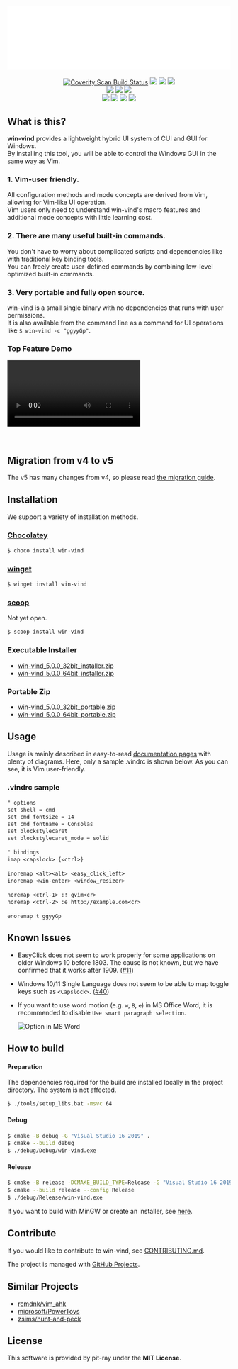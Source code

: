 <h1></h1>
<p align="center">
  <img src="docs/imgs/banner.gif?raw=true" />
  <p align="center">
    <a href="https://scan.coverity.com/projects/pit-ray-win-vind"><img alt="Coverity Scan Build Status" src="https://img.shields.io/coverity/scan/pit-ray-win-vind?style=flat-square&color=4DB6AC" /></a>
    <a href="https://www.codacy.com/gh/pit-ray/win-vind/dashboard?utm_source=github.com&amp;utm_medium=referral&amp;utm_content=pit-ray/win-vind&amp;utm_campaign=Badge_Grade"><img src="https://img.shields.io/codacy/grade/8f2e6f2826904efd82019f5888574327?style=flat-square&color=4DB6AC" /></a>
    <a href="https://github.com/pit-ray/win-vind/actions/workflows/codeql-analysis.yml"><img src="https://img.shields.io/github/actions/workflow/status/pit-ray/win-vind/codeql-analysis.yml?branch=master&label=CodeQL&logo=github&style=flat-square&color=4DB6AC" /></a>
    <a href="https://github.com/pit-ray/win-vind/actions/workflows/test.yml"><img src="https://img.shields.io/github/actions/workflow/status/pit-ray/win-vind/test.yml?branch=master&label=test&logo=github&style=flat-square&color=4DB6AC" /></a>
    <br>  
    <a href="https://github.com/pit-ray/win-vind/actions/workflows/coverity.yml"><img src="https://img.shields.io/github/actions/workflow/status/pit-ray/win-vind/coverity.yml?branch=master&label=cov-build&logo=github&style=flat-square&color=4DB6AC" /></a>
    <a href="https://github.com/pit-ray/win-vind/actions/workflows/mingw.yml"><img src="https://img.shields.io/github/actions/workflow/status/pit-ray/win-vind/mingw.yml?branch=master&label=MinGW%20build&logo=github&style=flat-square&color=4DB6AC" /></a>
    <a href="https://github.com/pit-ray/win-vind/actions/workflows/msvc.yml"><img src="https://img.shields.io/github/actions/workflow/status/pit-ray/win-vind/msvc.yml?branch=master&label=MSVC%20build&logo=github&style=flat-square&color=4DB6AC" /></a>
    <br>
    <a href="https://community.chocolatey.org/packages/win-vind"><img src="https://img.shields.io/badge/chocolatey-supported-blue?style=flat-square&color=607D8B" /></a>
    <a href="https://github.com/microsoft/winget-pkgs/tree/master/manifests/p/pit-ray/win-vind"><img src="https://img.shields.io/badge/winget-supported-blue?style=flat-square&color=607D8B" /></a>
    <a href=""><img src="https://img.shields.io/badge/scoop-supported-blue?style=flat-square&color=607D8B" /></a>
    <img src="https://img.shields.io/badge/Windows%2011-supported-blue?style=flat-square&color=607D8B" />
  </p>
</p>  

## What is this?
**win-vind** provides a lightweight hybrid UI system of CUI and GUI for Windows.  
By installing this tool, you will be able to control the Windows GUI in the same way as Vim.

### 1. Vim-user friendly.
All configuration methods and mode concepts are derived from Vim, allowing for Vim-like UI operation.  
Vim users only need to understand win-vind's macro features and additional mode concepts with little learning cost.  

### 2. There are many useful built-in commands.
You don't have to worry about complicated scripts and dependencies like with traditional key binding tools.  
You can freely create user-defined commands by combining low-level optimized built-in commands.

### 3. Very portable and fully open source.
win-vind is a small single binary with no dependencies that runs with user permissions.   
It is also available from the command line as a command for UI operations like `$ win-vind -c "ggyyGp"`.


### Top Feature Demo

<video src="https://user-images.githubusercontent.com/42631247/215270933-3365065b-53db-4eca-9fc6-cd03d13e5ab0.mp4" controls></video>

<br>  

## Migration from v4 to v5
The v5 has many changes from v4, so please read [the migration guide](https://pit-ray.github.io/win-vind/migration).

## Installation
We support a variety of installation methods.

### [Chocolatey](https://chocolatey.org/)

```sh
$ choco install win-vind
```

### [winget](https://github.com/microsoft/winget-cli)

```sh
$ winget install win-vind
```

### [scoop](https://scoop.sh/)
Not yet open.
```sh
$ scoop install win-vind
```

### Executable Installer
- [win-vind_5.0.0_32bit_installer.zip](https://github.com/pit-ray/win-vind/releases)
- [win-vind_5.0.0_64bit_installer.zip](https://github.com/pit-ray/win-vind/releases)

### Portable Zip
- [win-vind_5.0.0_32bit_portable.zip](https://github.com/pit-ray/win-vind/releases)
- [win-vind_5.0.0_64bit_portable.zip](https://github.com/pit-ray/win-vind/releases)


## Usage

Usage is mainly described in easy-to-read [documentation pages](https://pit-ray.github.io/win-vind/usage/) with plenty of diagrams. Here, only a sample .vindrc is shown below. As you can see, it is Vim user-friendly.  

### .vindrc sample  

```vim
" options
set shell = cmd
set cmd_fontsize = 14
set cmd_fontname = Consolas
set blockstylecaret
set blockstylecaret_mode = solid

" bindings
imap <capslock> {<ctrl>}

inoremap <alt><alt> <easy_click_left>
inoremap <win-enter> <window_resizer>

noremap <ctrl-1> :! gvim<cr>
noremap <ctrl-2> :e http://example.com<cr>

enoremap t ggyyGp
```

## Known Issues
- EasyClick does not seem to work properly for some applications on older Windows 10 before 1803. The cause is not known, but we have confirmed that it works after 1909. ([#11](https://github.com/pit-ray/win-vind/issues/11))
- Windows 10/11 Single Language does not seem to be able to map toggle keys such as `<Capslock>`. ([#40](https://github.com/pit-ray/win-vind/issues/40))

- If you want to use word motion (e.g. `w`, `B`, `e`) in MS Office Word, it is recommended to disable `Use smart paragraph selection`.  

  <img src="docs/imgs/opt_in_ms_word.png" title="Option in MS Word" width=600>

## How to build

#### Preparation
The dependencies required for the build are installed locally in the project directory. The system is not affected.
```bash
$ ./tools/setup_libs.bat -msvc 64
```

#### Debug

```bash
$ cmake -B debug -G "Visual Studio 16 2019" .
$ cmake --build debug
$ ./debug/Debug/win-vind.exe
```

#### Release

```bash
$ cmake -B release -DCMAKE_BUILD_TYPE=Release -G "Visual Studio 16 2019" .
$ cmake --build release --config Release
$ ./debug/Release/win-vind.exe
```

If you want to build with MinGW or create an installer, see [here](https://github.com/pit-ray/win-vind/blob/master/CONTRIBUTING.md#to-development).


## Contribute
If you would like to contribute to win-vind, see [CONTRIBUTING.md](https://github.com/pit-ray/win-vind/blob/master/CONTRIBUTING.md).

The project is managed with <a href="https://github.com/users/pit-ray/projects/2">GitHub Projects</a>. 

## Similar Projects
- [rcmdnk/vim_ahk](https://github.com/rcmdnk/vim_ahk)
- [microsoft/PowerToys](https://github.com/microsoft/PowerToys)
- [zsims/hunt-and-peck](https://github.com/zsims/hunt-and-peck)

## License  

This software is provided by pit-ray under the **MIT License**.  
